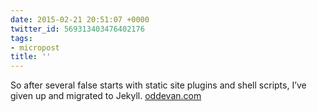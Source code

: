 ```yaml
---
date: 2015-02-21 20:51:07 +0000
twitter_id: 569313403476402176
tags:
- micropost
title: ''
---
```


So after several false starts with static site plugins and shell scripts, I’ve given up and migrated to Jekyll. [oddevan.com](http://www.oddevan.com/)
